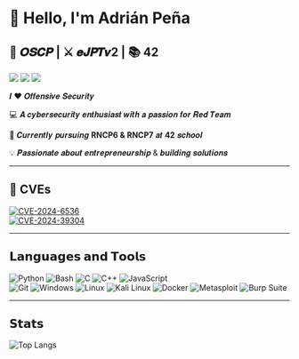 # 👋 Hello, I'm **Adrián Peña**  
## 🐉 𝑶𝑺𝑪𝑷 | ⚔️ 𝒆𝑱𝑷𝑻𝒗2 | 📚 42

[![](https://img.shields.io/badge/-LinkedIn-blue?style=flat-square&logo=linkedin&logoColor=ffffff)](https://linkedin.com/in/adrian-pena-dev) 
[![](https://img.shields.io/badge/-HackTheBox-%23239120?style=flat-square&logo=hackthebox&logoColor=ffffff)](https://app.hackthebox.com/users/1586817)
[![](https://img.shields.io/badge/-Medium-000000?style=flat-square&logo=medium&logoColor=ffffff)](https://medium.com/@adripbar03)

𝑰 ❤️ 𝑶𝒇𝒇𝒆𝒏𝒔𝒊𝒗𝒆 𝑺𝒆𝒄𝒖𝒓𝒊𝒕𝒚

💻 𝑨 𝒄𝒚𝒃𝒆𝒓𝒔𝒆𝒄𝒖𝒓𝒊𝒕𝒚 𝒆𝒏𝒕𝒉𝒖𝒔𝒊𝒂𝒔𝒕 𝒘𝒊𝒕𝒉 𝒂 𝒑𝒂𝒔𝒔𝒊𝒐𝒏 𝒇𝒐𝒓 𝑹𝒆𝒅 𝑻𝒆𝒂𝒎

🚀 𝑪𝒖𝒓𝒓𝒆𝒏𝒕𝒍𝒚 𝒑𝒖𝒓𝒔𝒖𝒊𝒏𝒈 **RNCP6 & RNCP7** 𝒂𝒕 **42** 𝒔𝒄𝒉𝒐𝒐𝒍

💡 𝑷𝒂𝒔𝒔𝒊𝒐𝒏𝒂𝒕𝒆 𝒂𝒃𝒐𝒖𝒕 𝒆𝒏𝒕𝒓𝒆𝒑𝒓𝒆𝒏𝒆𝒖𝒓𝒔𝒉𝒊𝒑 & 𝒃𝒖𝒊𝒍𝒅𝒊𝒏𝒈 𝒔𝒐𝒍𝒖𝒕𝒊𝒐𝒏𝒔

---

## 🎯 CVEs

[![CVE-2024-6536](https://svg.bookmark.style/api?url=https://wpscan.com/vulnerability/ee40c1c6-4186-4b97-866c-fb0e76cedeb8/&mode=light&style=horizontal)](https://wpscan.com/vulnerability/ee40c1c6-4186-4b97-866c-fb0e76cedeb8/)  
[![CVE-2024-39304](https://svg.bookmark.style/api?url=https://github.com/ChurchCRM/CRM/security/advisories/GHSA-2rh6-gr3h-83j9&mode=dark&style=horizontal)](https://github.com/ChurchCRM/CRM/security/advisories/GHSA-2rh6-gr3h-83j9)  

---

## 𝗟𝗮𝗻𝗴𝘂𝗮𝗴𝗲𝘀 𝗮𝗻𝗱 𝗧𝗼𝗼𝗹𝘀  

![Python](https://img.shields.io/badge/-Python-3776AB?style=flat-square&logo=python&logoColor=ffffff) ![Bash](https://img.shields.io/badge/-Bash-4EAA25?style=flat-square&logo=gnu-bash&logoColor=ffffff) ![C](https://img.shields.io/badge/-C-A8B9CC?style=flat-square&logo=c&logoColor=000000) ![C++](https://img.shields.io/badge/-C++-00599C?style=flat-square&logo=cplusplus&logoColor=ffffff) ![JavaScript](https://img.shields.io/badge/-JavaScript-%23F7DF1C?style=flat-square&logo=javascript&logoColor=000000)  
![Git](https://img.shields.io/badge/-Git-F05032?style=flat-square&logo=git&logoColor=ffffff) ![Windows](https://img.shields.io/badge/-Windows-0078D6?style=flat-square&logo=microsoft&logoColor=ffffff) ![Linux](https://img.shields.io/badge/-Linux-FCC624?style=flat-square&logo=linux&logoColor=000000) ![Kali Linux](https://img.shields.io/badge/-Kali%20Linux-268BEE?style=flat-square&logo=kalilinux&logoColor=ffffff) ![Docker](https://img.shields.io/badge/-Docker-2496ED?style=flat-square&logo=docker&logoColor=ffffff) ![Metasploit](https://img.shields.io/badge/-Metasploit-3787C4?style=flat-square&logo=metasploit&logoColor=ffffff) ![Burp Suite](https://img.shields.io/badge/-Burp%20Suite-FF6633?style=flat-square&logo=burpsuite&logoColor=ffffff)  

---

## 𝗦𝘁𝗮𝘁𝘀  

![Top Langs](https://github-readme-stats.vercel.app/api/top-langs?username=apena-ba&show_icons=true&locale=en&layout=compact&theme=dracula)  
